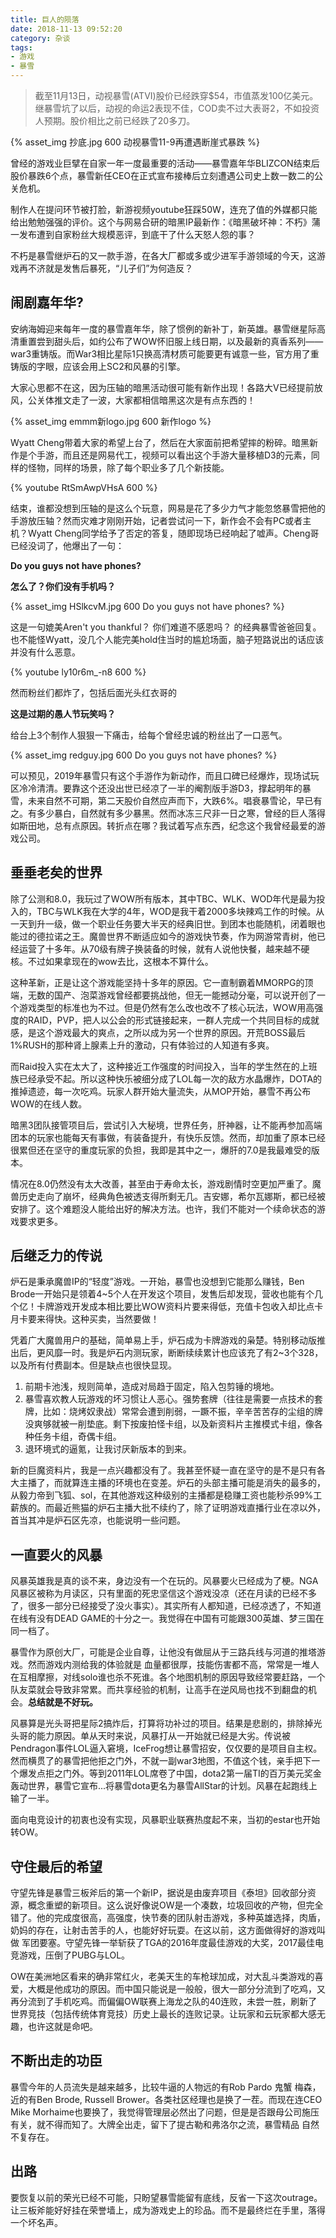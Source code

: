 ```yaml
---
title: 巨人的陨落
date: 2018-11-13 09:52:20
category: 杂谈
tags:
- 游戏
- 暴雪
---
```


> 截至11月13日，动视暴雪(ATVI)股价已经跌穿$54，市值蒸发100亿美元。继暴雪坑了以后，动视的命运2表现不佳，COD卖不过大表哥2，不如投资人预期。股价相比之前已经跌了20多刀。

{% asset_img 抄底.jpg 600 动视暴雪11-9再遭遇断崖式暴跌 %}

曾经的游戏业巨擘在自家一年一度最重要的活动——暴雪嘉年华BLIZCON结束后股价暴跌6个点，暴雪新任CEO在正式宣布接棒后立刻遭遇公司史上数一数二的公关危机。

制作人在提问环节被打脸，新游视频youtube狂踩50W，连充了值的外媒都只能给出勉勉强强的评价。这个与网易合研的暗黑IP最新作：《暗黑破坏神：不朽》蒲一发布遭到自家粉丝大规模恶评，到底干了什么天怒人怨的事？

不朽是暴雪继炉石的又一款手游，在各大厂都或多或少进军手游领域的今天，这游戏再不济就是发售后暴死，“儿子们”为何造反？

<!--more-->

## 闹剧嘉年华?

安纳海姆迎来每年一度的暴雪嘉年华，除了惯例的新补丁，新英雄。暴雪继星际高清重置尝到甜头后，如约公布了WOW怀旧服上线日期，以及最新的真香系列——war3重铸版。而War3相比星际1只换高清材质可能要更有诚意一些，官方用了重铸版的字眼，应该会用上SC2和风暴的引擎。

大家心思都不在这，因为压轴的暗黑活动很可能有新作出现！各路大V已经提前放风，公关体推文走了一波，大家都相信暗黑这次是有点东西的！

{% asset_img emmm新logo.jpg 600 新作logo %}

Wyatt Cheng带着大家的希望上台了，然后在大家面前把希望摔的粉碎。暗黑新作是个手游，而且还是网易代工，视频可以看出这个手游大量移植D3的元素，同样的怪物，同样的场景，除了每个职业多了几个新技能。

{% youtube RtSmAwpVHsA 600 %}

结束，谁都没想到压轴的是这么个玩意，网易是花了多少力气才能忽悠暴雪把他的手游放压轴？然而灾难才刚刚开始，记者尝试问一下，新作会不会有PC或者主机？Wyatt Cheng同学给予了否定的答复，随即现场已经响起了嘘声。Cheng哥已经没词了，他爆出了一句：

**Do you guys not have phones?**

**怎么了？你们没有手机吗？**

{% asset_img HSlkcvM.jpg 600 Do you guys not have phones? %}

这是一句媲美Aren't you thankful？ 你们难道不感恩吗？ 的经典暴雪爸爸回复。也不能怪Wyatt，没几个人能完美hold住当时的尴尬场面，脑子短路说出的话应该并没有什么恶意。

{% youtube ly10r6m_-n8 600 %}

然而粉丝们都炸了，包括后面光头红衣哥的 

**这是过期的愚人节玩笑吗？** 

给台上3个制作人狠狠一下痛击，给每个曾经忠诚的粉丝出了一口恶气。

{% asset_img redguy.jpg 600 Do you guys not have phones? %}

可以预见，2019年暴雪只有这个手游作为新动作，而且口碑已经爆炸，现场试玩区冷冷清清。要靠这个还没出世已经凉了一半的阉割版手游D3，撑起明年的暴雪，未来自然不可期，第二天股价自然应声而下，大跌6%。唱衰暴雪论，早已有之。有多少暴白，自然就有多少暴黑。然而冰冻三尺非一日之寒，曾经的巨人落得如斯田地，总有点原因。转折点在哪？我试着写点东西，纪念这个我曾经最爱的游戏公司。

## 垂垂老矣的世界

除了公测和8.0，我玩过了WOW所有版本，其中TBC、WLK、WOD年代是最为投入的，TBC与WLK我在大学的4年，WOD是我干着2000多块辣鸡工作的时候。从一天到升一级，做一个职业任务要大半天的经典旧世。到团本也能随机，闭着眼也能过的德拉诺之王。魔兽世界不断适应如今的游戏快节奏，作为网游常青树，他已经运营了十多年。从70级有牌子换装备的时候，就有人说他快餐，越来越不硬核。不过如果拿现在的wow去比，这根本不算什么。

这种革新，正是让这个游戏能坚持十多年的原因。它一直制霸着MMORPG的顶端，无数的国产、泡菜游戏曾经都要挑战他，但无一能撼动分毫，可以说开创了一个游戏类型的标准也为不过。但是仍然有怎么改也改不了核心玩法，WOW用高强度的RAID，PVP，把人以公会的形式链接起来，一群人完成一个共同目标的成就感，是这个游戏最大的爽点，之所以成为另一个世界的原因。开荒BOSS最后1%RUSH的那种肾上腺素上升的激动，只有体验过的人知道有多爽。

而Raid投入实在太大了，这种接近工作强度的时间投入，当年的学生然在的上班族已经承受不起。所以这种快乐被细分成了LOL每一次的敌方水晶爆炸，DOTA的推掉遗迹，每一次吃鸡。玩家人群开始大量流失，从MOP开始，暴雪不再公布WOW的在线人数。

暗黑3团队接管项目后，尝试引入大秘境，世界任务，肝神器，让不能再参加高端团本的玩家也能每天有事做，有装备提升，有快乐反馈。然而，却加重了原本已经很累但还在坚守的重度玩家的负担，我即是其中之一，爆肝的7.0是我最难受的版本。

情况在8.0仍然没有太大改善，甚至由于寿命太长，游戏剧情时空更加严重了。魔兽历史走向了崩坏，经典角色被透支得所剩无几。吉安娜，希尔瓦娜斯，都已经被安排了。这个难题没人能给出好的解决方法。也许，我们不能对一个续命状态的游戏要求更多。

## 后继乏力的传说

炉石是秉承魔兽IP的“轻度”游戏。一开始，暴雪也没想到它能那么赚钱，Ben Brode一开始只是领着4~5个人在开发这个项目，发售后却发现，营收也能有个几个亿！卡牌游戏开发成本相比要比WOW资料片要来得低，充值卡包收入却比点卡月卡要来得快。这种买卖，当然要做！

凭着广大魔兽用户的基础，简单易上手，炉石成为卡牌游戏的枭楚。特别移动版推出后，更风靡一时。我是炉石内测玩家，断断续续累计也应该充了有2~3个328，以及所有付费副本。但是缺点也很快显现。

1. 前期卡池浅，规则简单，造成对局趋于固定，陷入包剪锤的境地。
2. 暴雪喜欢教人玩游戏的坏习惯让人恶心。强势套牌（往往是需要一点技术的套牌，比如：烧烤奴隶战）常常会遭到削弱，一蹶不振，辛辛苦苦存的尘组的牌没爽够就被一削垫底。剩下按废拍怪卡组，以及新资料片主推模式卡组，像各种任务卡组，奇偶卡组。
3. 退环境式的逼氪，让我讨厌新版本的到来。

新的巨魔资料片，我是一点兴趣都没有了。我甚至怀疑一直在坚守的是不是只有各大主播了，而就算连主播的环境也在变差。炉石的头部主播可能是消失的最多的，从毅力帝到飞狐、sol，在其他游戏这种级别的主播都是稳赚工资也能秒杀99%工薪族的。而最近熊猫的炉石主播大批不续约了，除了证明游戏直播行业在凉以外，首当其冲是炉石区先凉，也能说明一些问题。

## 一直要火的风暴

风暴英雄我是真的谈不来，身边没有一个在玩的。风暴要火已经成为了梗。NGA风暴区被称为月读区，只有里面的死忠坚信这个游戏没凉（还在月读的已经不多了，很多一部分已经接受了没火事实）。其实所有人都知道，已经凉透了，不知道在线有没有DEAD GAME的十分之一。我觉得在中国有可能跟300英雄、梦三国在同一档了。

暴雪作为原创大厂，可能是企业自尊，让他没有做屈从于三路兵线与河道的推塔游戏。然而游戏内测给我的体验就是 血量都很厚，技能伤害都不高，常常是一堆人在互相摩擦，对线solo谁也杀不死谁。各个地图机制的原因导致经常要赶路，一个队友菜就会导致非常累。而共享经验的机制，让高手在逆风局也找不到翻盘的机会。**总结就是不好玩。**

风暴算是光头哥把星际2搞炸后，打算将功补过的项目。结果是悲剧的，排除掉光头哥的能力原因。单从天时来说，风暴打从一开始就已经是大劣。传说被Pendragon事件LOL逼入窘境，IceFrog想让暴雪招安，仅仅要的是项目自主权。然而横贯了的暴雪把他拒之门外，不就一副war3地图，不值这个钱，亲手把下一个爆发点拒之门外。等到2011年LOL席卷了中国，dota2第一届TI的百万美元奖金轰动世界，暴雪它宣布...将暴雪dota更名为暴雪AllStar的计划。风暴在起跑线上输了一半。

面向电竞设计的初衷也没有实现，风暴职业联赛热度起不来，当初的estar也开始转OW。

## 守住最后的希望

守望先锋是暴雪三板斧后的第一个新IP，据说是由废弃项目《泰坦》回收部分资源，概念重塑的新项目。这么说好像说OW是一个凑数，垃圾回收的产物，但完全错了。他的完成度很高，高强度，快节奏的团队射击游戏，多种英雄选择，肉盾，奶妈的存在，让射击苦手的人，也能好好玩耍。在这以前，这方面做得好的游戏叫做 军团要塞。守望先锋一举斩获了TGA的2016年度最佳游戏的大奖，2017最佳电竞游戏，压倒了PUBG与LOL。

OW在美洲地区看来的确非常红火，老美天生的车枪球加成，对大乱斗类游戏的喜爱，大概是他成功的原因。而中国只能说是一般般，很大一部分分流到了吃鸡，又再分流到了手机吃鸡。而偏偏OW联赛上海龙之队的40连败，未尝一胜，刷新了世界竞技（包括传统体育竞技）历史上最长的连败记录。让玩家和云玩家都大感无趣，也许这就是命吧。 

## 不断出走的功臣

暴雪今年的人员流失是越来越多，比较牛逼的人物远的有Rob Pardo 鬼蟹 梅森，近的有Ben Brode, Russell Brower。各类社区经理也是换了一茬。而现在连CEO Mike Morhaime也要换了，我觉得管理层必然出了问题，但是是否跟母公司施压有关，就不得而知了。大牌全出走，留下了提古勒和弗洛尔之流，暴雪精品 自然不复存在。

## 出路

要恢复以前的荣光已经不可能，只盼望暴雪能留有底线，反省一下这次outrage。让三板斧能好好挂在荣誉墙上，成为游戏史上的珍品。而不是最终烂在手里，落得一个坏名声。